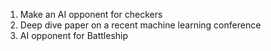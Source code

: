 1. Make an AI opponent for checkers
2. Deep dive paper on a recent machine learning conference
3. AI opponent for Battleship